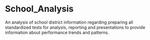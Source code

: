 # School_Analysis
An analysis of school district information regarding preparing all standardized tests for analysis, reporting and presentations to provide information about performance trends and patterns. 
